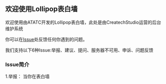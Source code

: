 ## 欢迎使用Lollipop表白墙

欢迎使用由ATATC开发的Lollipop表白墙，此处是由CreatechStudio运营的后台维护系统

你可以在[Issue](https://github.com/CreatechStudio/lollipop-report/issues)处反馈任何你遇到的问题。

我们支持以下6种Issue:举报、建议、提问、服务器不可用、申诉、问题反馈


### Issue简介

1.举报： 当你在表白墙
